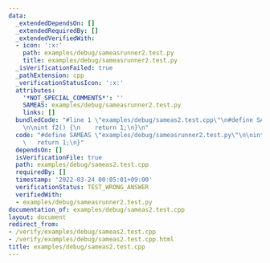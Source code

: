 ```yaml
---
data:
  _extendedDependsOn: []
  _extendedRequiredBy: []
  _extendedVerifiedWith:
  - icon: ':x:'
    path: examples/debug/sameasrunner2.test.py
    title: examples/debug/sameasrunner2.test.py
  _isVerificationFailed: true
  _pathExtension: cpp
  _verificationStatusIcon: ':x:'
  attributes:
    '*NOT_SPECIAL_COMMENTS*': ''
    SAMEAS: examples/debug/sameasrunner2.test.py
    links: []
  bundledCode: "#line 1 \"examples/debug/sameas2.test.cpp\"\n#define SAMEAS \"examples/debug/sameasrunner2.test.py\"\
    \n\nint f2() {\n    return 1;\n}\n"
  code: "#define SAMEAS \"examples/debug/sameasrunner2.test.py\"\n\nint f2() {\n \
    \   return 1;\n}"
  dependsOn: []
  isVerificationFile: true
  path: examples/debug/sameas2.test.cpp
  requiredBy: []
  timestamp: '2022-03-24 00:05:01+09:00'
  verificationStatus: TEST_WRONG_ANSWER
  verifiedWith:
  - examples/debug/sameasrunner2.test.py
documentation_of: examples/debug/sameas2.test.cpp
layout: document
redirect_from:
- /verify/examples/debug/sameas2.test.cpp
- /verify/examples/debug/sameas2.test.cpp.html
title: examples/debug/sameas2.test.cpp
---
```


